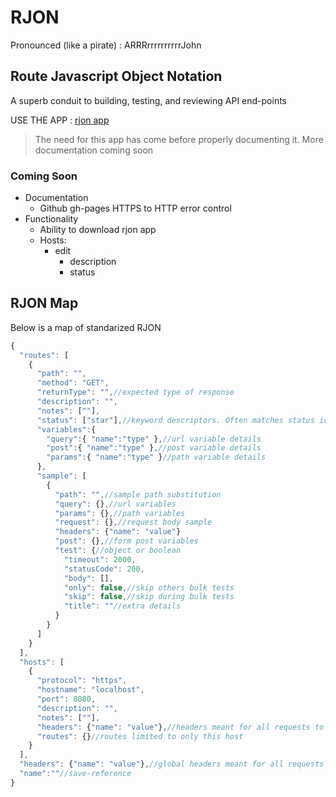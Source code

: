 # RJON
Pronounced (like a pirate) : ARRRrrrrrrrrrrJohn

## Route Javascript Object Notation
A superb conduit to building, testing, and reviewing API end-points

USE THE APP : [rjon app](https://ackerapple.github.io/rjon/)


> The need for this app has come before properly documenting it. More documentation coming soon

### Coming Soon

- Documentation
  - Github gh-pages HTTPS to HTTP error control
- Functionality
  - Ability to download rjon app
  - Hosts:
    - edit
      - description
      - status

## RJON Map
Below is a map of standarized RJON

```javascript
{
  "routes": [
    {
      "path": "",
      "method": "GET",
      "returnType": "",//expected type of response
      "description": "",
      "notes": [""],
      "status": ["star"],//keyword descriptors. Often matches status icon. star=⭐
      "variables":{
        "query":{ "name":"type" },//url variable details
        "post":{ "name":"type" },//post variable details
        "params":{ "name":"type" }//path variable details
      },
      "sample": [
        {
          "path": "",//sample path substitution
          "query": {},//url variables
          "params": {},//path variables
          "request": {},//request body sample
          "headers": {"name": "value"}
          "post": {},//form post variables
          "test": {//object or boolean
            "timeout": 2000,
            "statusCode": 200,
            "body": [],
            "only": false,//skip others bulk tests
            "skip": false,//skip during bulk tests
            "title": ""//extra details
          }
        }
      ]
    }
  ],
  "hosts": [
    {
      "protocol": "https",
      "hostname": "localhost",
      "port": 8080,
      "description": "",
      "notes": [""],
      "headers": {"name": "value"},//headers meant for all requests to this host
      "routes": {}//routes limited to only this host
    }
  ],
  "headers": {"name": "value"},//global headers meant for all requests
  "name":""//save-reference
}
```